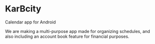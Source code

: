 # KarBcity

Calendar app for Android

We are making a multi-purpose app made for organizing schedules, and also including an account book feature for financial purposes.
